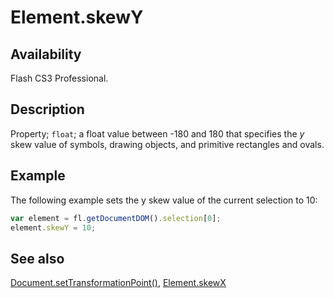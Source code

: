 # Element.skewY

## Availability

Flash CS3 Professional.

## Description

Property; `float`; a float value between -180 and 180 that specifies the *y* skew value of symbols, drawing objects, and primitive rectangles and ovals.

## Example

The following example sets the y skew value of the current selection to 10:

```javascript
var element = fl.getDocumentDOM().selection[0]; 
element.skewY = 10;
```

## See also

[Document.setTransformationPoint()](../Document_object/Document9939.md), [Element.skewX](../Element_object/Element20.md)
